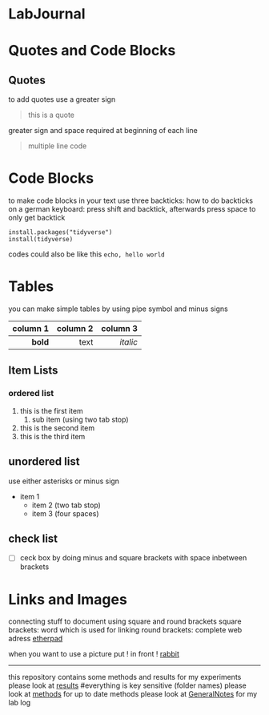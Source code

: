 # LabJournal

# Quotes and Code Blocks
## Quotes
to add quotes use a greater sign 
> this is a quote

greater sign and space required at beginning of each line
> multiple
> line code

# Code Blocks
to make code blocks in your text use three backticks:
how to do backticks on a german keyboard: 
press shift and backtick, afterwards press space to only get backtick

```
install.packages("tidyverse")
install(tidyverse)
```
codes could also be like this `echo, hello world`

# Tables
you can make simple tables by using pipe symbol and minus signs

|column 1| column 2| column 3 |
|--------:|--------:|---------:|
|**bold** | text | *italic*|


## Item Lists
### ordered list

1. this is the first item
    1. sub item (using two tab stop)
1. this is the second item
1. this is the third item

## unordered list
use either asterisks or minus sign
* item 1
    - item 2 (two tab stop)
    * item 3 (four spaces)
    
## check list
- [ ] ceck box by doing minus and square brackets with space inbetween brackets


# Links and Images
connecting stuff to document using square and round brackets
square brackets: word which is used for linking
round brackets: complete web adress
[etherpad](https://pad.carpentries.org/2018-11-13-otago-dc)

when you want to use a picture put ! in front
! [rabbit](https://www.google.de/search?q=rabbit&source=lnms&tbm=isch&sa=X&ved=0ahUKEwiBxO_x5NLeAhVEKY8KHaJkDGgQ_AUIDigB&biw=1168&bih=668#imgrc=_Gsr8wmswL8fiM:)



----------------------------

this repository contains some methods and results for my experiments
please look at [results](/results/) 
#everything is key sensitive (folder names)
please look at [methods](/Methods/) for up to date methods
please look at [GeneralNotes](/GeneralNotes/) for my lab log

